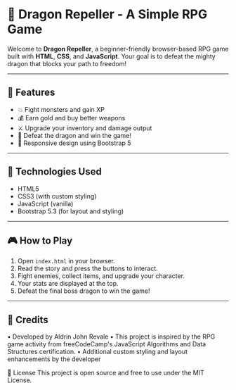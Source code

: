 # 🐉 Dragon Repeller - A Simple RPG Game

Welcome to **Dragon Repeller**, a beginner-friendly browser-based RPG game built with **HTML**, **CSS**, and **JavaScript**. Your goal is to defeat the mighty dragon that blocks your path to freedom!

---

## 📌 Features

- 💥 Fight monsters and gain XP  
- 💰 Earn gold and buy better weapons  
- ⚔️ Upgrade your inventory and damage output  
- 🐲 Defeat the dragon and win the game!  
- 📱 Responsive design using Bootstrap 5  

---

## 🧩 Technologies Used

- HTML5  
- CSS3 (with custom styling)  
- JavaScript (vanilla)  
- Bootstrap 5.3 (for layout and styling)  

---

## 🎮 How to Play

1. Open `index.html` in your browser.  
2. Read the story and press the buttons to interact.  
3. Fight enemies, collect items, and upgrade your character.  
4. Your stats are displayed at the top.  
5. Defeat the final boss dragon to win the game!  

---

## 🙌 Credits

• Developed by Aldrin John Revale
• This project is inspired by the RPG game activity from freeCodeCamp's JavaScript Algorithms and Data Structures certification.
• Additional custom styling and layout enhancements by the developer


📃 License
This project is open source and free to use under the MIT License.
